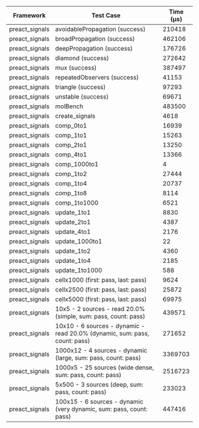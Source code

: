 | Framework | Test Case | Time (μs) |
| --- | --- | --- |
| preact_signals | avoidablePropagation (success) | 210418 |
| preact_signals | broadPropagation (success) | 462106 |
| preact_signals | deepPropagation (success) | 176726 |
| preact_signals | diamond (success) | 272642 |
| preact_signals | mux (success) | 387497 |
| preact_signals | repeatedObservers (success) | 41153 |
| preact_signals | triangle (success) | 97293 |
| preact_signals | unstable (success) | 69671 |
| preact_signals | molBench | 483500 |
| preact_signals | create_signals | 4618 |
| preact_signals | comp_0to1 | 16939 |
| preact_signals | comp_1to1 | 15263 |
| preact_signals | comp_2to1 | 13250 |
| preact_signals | comp_4to1 | 13366 |
| preact_signals | comp_1000to1 | 4 |
| preact_signals | comp_1to2 | 27444 |
| preact_signals | comp_1to4 | 20737 |
| preact_signals | comp_1to8 | 8114 |
| preact_signals | comp_1to1000 | 6521 |
| preact_signals | update_1to1 | 8830 |
| preact_signals | update_2to1 | 4387 |
| preact_signals | update_4to1 | 2176 |
| preact_signals | update_1000to1 | 22 |
| preact_signals | update_1to2 | 4360 |
| preact_signals | update_1to4 | 2185 |
| preact_signals | update_1to1000 | 588 |
| preact_signals | cellx1000 (first: pass, last: pass) | 9624 |
| preact_signals | cellx2500 (first: pass, last: pass) | 25872 |
| preact_signals | cellx5000 (first: pass, last: pass) | 69975 |
| preact_signals | 10x5 - 2 sources - read 20.0% (simple, sum: pass, count: pass) | 439571 |
| preact_signals | 10x10 - 6 sources - dynamic - read 20.0% (dynamic, sum: pass, count: pass) | 271652 |
| preact_signals | 1000x12 - 4 sources - dynamic (large, sum: pass, count: pass) | 3369703 |
| preact_signals | 1000x5 - 25 sources (wide dense, sum: pass, count: pass) | 2516723 |
| preact_signals | 5x500 - 3 sources (deep, sum: pass, count: pass) | 233023 |
| preact_signals | 100x15 - 6 sources - dynamic (very dynamic, sum: pass, count: pass) | 447416 |
